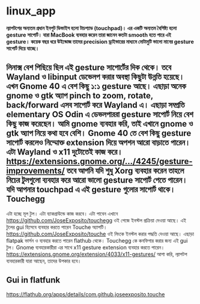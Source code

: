 # linux_app 

#### ল্যাপটপের অন্যতম প্রধান ইনপুট ডিভাইস হলো টাচপ্যাড (touchpad)। এর একটি অন্যতম বৈশিষ্ট্য হলো gesture সাপোর্ট। যারা MacBook ব্যবহার করেন তারা জানেন কতটা smooth হতে পারে এই gesture। কয়েক বছর ধরে উইন্ডোজ তাদের precision ড্রাইভারের মাধ্যমে মোটামুটি ভালো মানের gesture সাপোর্ট দিয়ে যাচ্ছে। 
লিনাক্স বেশ পিছিয়ে ছিল এই gesture সাপোর্টের দিক থেকে। তবে Wayland ও libinput ডেভেলপ করার অবস্থা কিছুটা উন্নতি হয়েছে। এখন Gnome 40 এ বেশ কিছু ১:১ gesture আছে। এছাড়া অনেক gnome ও gtk অ্যাপ pinch to zoom, rotate, back/forward এসব সাপোর্ট করে Wayland এ। এছাড়া সম্প্রতি elementary OS Odin এ ডেভলপাররা gesture সাপোর্ট নিয়ে বেশ কিছু কাজ করেছেন।
আমি gnome ব্যবহার করি, তাই এখানে gnome ও gtk অ্যাপ নিয়ে কথা হবে বেশি।
Gnome 40 তে বেশ কিছু gesture সাপোর্ট করলেও  নিম্মোক্ত extension দিয়ে অপশন আরো বাড়াতে পারেন। এটা Wayland ও x11 দুটোতেই কাজ করে। https://extensions.gnome.org/.../4245/gesture-improvements/
তবে আপনি যদি শুধু Xorg ব্যবহার করেন তাহলে নিচের টুলগুলো ব্যবহার করে আরো ভালো gesture সাপোর্ট পেতে পারেন। যদি আপনার touchpad এ এই gesture গুলোর সাপোর্ট থাকে।
Touchegg
---------------
এটা হচ্ছে মূল টুল। এটা ব্যাকগ্রাউন্ডে কাজ করবে। এটা পাবেন এখানে https://github.com/JoseExposito/touchegg
ওই পেজে ইনস্টল প্রক্রিয়া দেওয়া আছে।
এই টুলের gui হিসেবে ব্যবহার করতে পারেন Touche অ্যাপটি। 
https://github.com/JoseExposito/touche
ওই লিংকে ইনস্টল করার পদ্ধতি দেওয়া আছে। এছাড়া flatpak ভার্সন ও ব্যবহার করতে পারেন flathub থেকে।
Touchegg কে কনফিগার করার জন্য এই gui টুল। Gnome ব্যবহারকারীরা এর সাথে x11 gesture extension ব্যবহার করতে পারেন। https://extensions.gnome.org/extension/4033/x11-gestures/
আশা করি, ল্যাপটপ ব্যবহারকারী যারা আছেন, তাদের উপকার হবে।

## Gui in flatfunk
https://flathub.org/apps/details/com.github.joseexposito.touche

